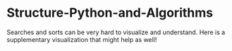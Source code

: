 # Structure-Python-and-Algorithms
Searches and sorts can be very hard to visualize and understand. Here is a supplementary visualization that might help as well! 
